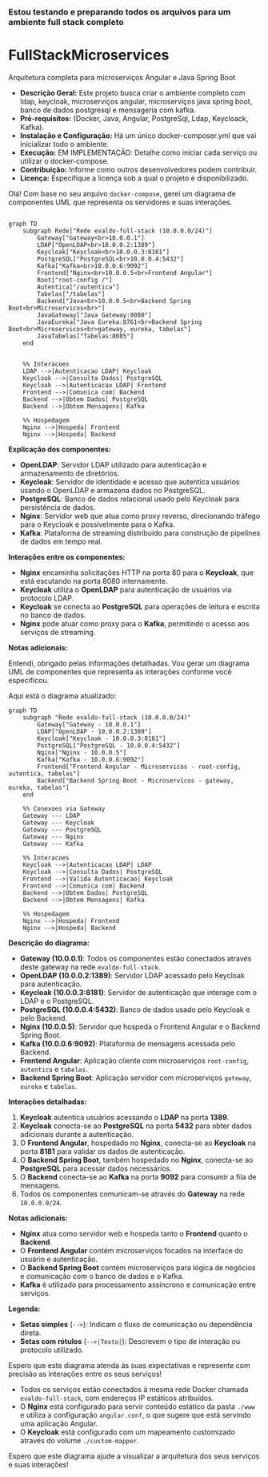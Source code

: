 ### Estou testando e preparando todos os arquivos para um ambiente full stack completo

# FullStackMicroservices
Arquitetura completa para microserviços Angular e Java Spring Boot

* **Descrição Geral:** Este projeto busca criar o ambiente completo com ldap, keycloak, microserviços angular, microserviços java spring boot, banco de dados postgresql e mensageria com kafka.
* **Pré-requisitos:** (Docker, Java, Angular, PostgreSql, Ldap, Keycloack, Kafka).
* **Instalação e Configuração:** Há um único docker-composer.yml que vai inicializar todo o ambiente.
* **Execução:** EM IMPLEMENTAÇÃO: Detalhe como iniciar cada serviço ou utilizar o docker-compose.
* **Contribuição:** Informe como outros desenvolvedores podem contribuir.
* **Licença:** Especifique a licença sob a qual o projeto é disponibilizado.


Olá! Com base no seu arquivo `docker-compose`, gerei um diagrama de componentes UML que representa os servidores e suas interações.

```mermaid

graph TD
    subgraph Rede["Rede evaldo-full-stack (10.0.0.0/24)"]
        Gateway["Gateway<br>10.0.0.1"]
        LDAP["OpenLDAP<br>10.0.0.2:1389"]
        Keycloak["Keycloak<br>10.0.0.3:8181"]
        PostgreSQL["PostgreSQL<br>10.0.0.4:5432"]
        Kafka["Kafka<br>10.0.0.6:9092"]
        Frontend["Nginx<br>10.0.0.5<br>Frontend Angular"]
        Root["root-config /"]
        Autentica["/autentica"]
        Tabelas["/tabelas"]
        Backend["Java<br>10.0.0.5<br>Backend Spring Boot<br>Microservicos<br>"]
        JavaGateway["Java Gateway:8080"]
        JavaEureka["Java Eureka:8761<br>Backend Spring Boot<br>Microservicos<br>gateway, eureka, tabelas"]
        JavaTabelas["Tabelas:8085"]
    end


    %% Interacoes
    LDAP -->|Autenticacao LDAP| Keycloak
    Keycloak -->|Consulta Dados| PostgreSQL
    Keycloak -->|Autenticacao LDAP| Frontend
    Frontend -->|Comunica com| Backend
    Backend -->|Obtem Dados| PostgreSQL
    Backend -->|Obtem Mensagens| Kafka

    %% Hospedagem
    Nginx -->|Hospeda| Frontend
    Nginx -->|Hospeda| Backend

```

**Explicação dos componentes:**

- **OpenLDAP**: Servidor LDAP utilizado para autenticação e armazenamento de diretórios.
- **Keycloak**: Servidor de identidade e acesso que autentica usuários usando o OpenLDAP e armazena dados no PostgreSQL.
- **PostgreSQL**: Banco de dados relacional usado pelo Keycloak para persistência de dados.
- **Nginx**: Servidor web que atua como proxy reverso, direcionando tráfego para o Keycloak e possivelmente para o Kafka.
- **Kafka**: Plataforma de streaming distribuído para construção de pipelines de dados em tempo real.

**Interações entre os componentes:**

- **Nginx** encaminha solicitações HTTP na porta 80 para o **Keycloak**, que está escutando na porta 8080 internamente.
- **Keycloak** utiliza o **OpenLDAP** para autenticação de usuários via protocolo LDAP.
- **Keycloak** se conecta ao **PostgreSQL** para operações de leitura e escrita no banco de dados.
- **Nginx** pode atuar como proxy para o **Kafka**, permitindo o acesso aos serviços de streaming.

**Notas adicionais:**

Entendi, obrigado pelas informações detalhadas. Vou gerar um diagrama UML de componentes que representa as interações conforme você especificou.

Aqui está o diagrama atualizado:

```mermaid
graph TD
    subgraph "Rede evaldo-full-stack (10.0.0.0/24)"
        Gateway["Gateway - 10.0.0.1"]
        LDAP["OpenLDAP - 10.0.0.2:1389"]
        Keycloak["Keycloak - 10.0.0.3:8181"]
        PostgreSQL["PostgreSQL - 10.0.0.4:5432"]
        Nginx["Nginx - 10.0.0.5"]
        Kafka["Kafka - 10.0.0.6:9092"]
        Frontend["Frontend Angular - Microservicos - root-config, autentica, tabelas"]
        Backend["Backend Spring Boot - Microservicos - gateway, eureka, tabelas"]
    end

    %% Conexoes via Gateway
    Gateway --- LDAP
    Gateway --- Keycloak
    Gateway --- PostgreSQL
    Gateway --- Nginx
    Gateway --- Kafka

    %% Interacoes
    Keycloak -->|Autenticacao LDAP| LDAP
    Keycloak -->|Consulta Dados| PostgreSQL
    Frontend -->|Valida Autenticacao| Keycloak
    Frontend -->|Comunica com| Backend
    Backend -->|Obtem Dados| PostgreSQL
    Backend -->|Obtem Mensagens| Kafka

    %% Hospedagem
    Nginx -->|Hospeda| Frontend
    Nginx -->|Hospeda| Backend

```

**Descrição do diagrama:**

- **Gateway (10.0.0.1)**: Todos os componentes estão conectados através deste gateway na rede `evaldo-full-stack`.
- **OpenLDAP (10.0.0.2:1389)**: Servidor LDAP acessado pelo Keycloak para autenticação.
- **Keycloak (10.0.0.3:8181)**: Servidor de autenticação que interage com o LDAP e o PostgreSQL.
- **PostgreSQL (10.0.0.4:5432)**: Banco de dados usado pelo Keycloak e pelo Backend.
- **Nginx (10.0.0.5)**: Servidor que hospeda o Frontend Angular e o Backend Spring Boot.
- **Kafka (10.0.0.6:9092)**: Plataforma de mensagens acessada pelo Backend.
- **Frontend Angular**: Aplicação cliente com microserviços `root-config`, `autentica` e `tabelas`.
- **Backend Spring Boot**: Aplicação servidor com microserviços `gateway`, `eureka` e `tabelas`.

**Interações detalhadas:**

1. **Keycloak** autentica usuários acessando o **LDAP** na porta **1389**.
2. **Keycloak** conecta-se ao **PostgreSQL** na porta **5432** para obter dados adicionais durante a autenticação.
3. O **Frontend Angular**, hospedado no **Nginx**, conecta-se ao **Keycloak** na porta **8181** para validar os dados de autenticação.
4. O **Backend Spring Boot**, também hospedado no **Nginx**, conecta-se ao **PostgreSQL** para acessar dados necessários.
5. O **Backend** conecta-se ao **Kafka** na porta **9092** para consumir a fila de mensagens.
6. Todos os componentes comunicam-se através do **Gateway** na rede `10.0.0.0/24`.

**Notas adicionais:**

- **Nginx** atua como servidor web e hospeda tanto o **Frontend** quanto o **Backend**.
- O **Frontend Angular** contém microserviços focados na interface do usuário e autenticação.
- O **Backend Spring Boot** contém microserviços para lógica de negócios e comunicação com o banco de dados e o Kafka.
- **Kafka** é utilizado para processamento assíncrono e comunicação entre serviços.

**Legenda:**

- **Setas simples** (`-->`): Indicam o fluxo de comunicação ou dependência direta.
- **Setas com rótulos** (`-->|Texto|`): Descrevem o tipo de interação ou protocolo utilizado.

Espero que este diagrama atenda às suas expectativas e represente com precisão as interações entre os seus serviços!

- Todos os serviços estão conectados à mesma rede Docker chamada `evaldo-full-stack`, com endereços IP estáticos atribuídos.
- O **Nginx** está configurado para servir conteúdo estático da pasta `./www` e utiliza a configuração `angular.conf`, o que sugere que está servindo uma aplicação Angular.
- O **Keycloak** está configurado com um mapeamento customizado através do volume `./custom-mapper`.

Espero que este diagrama ajude a visualizar a arquitetura dos seus serviços e suas interações!
